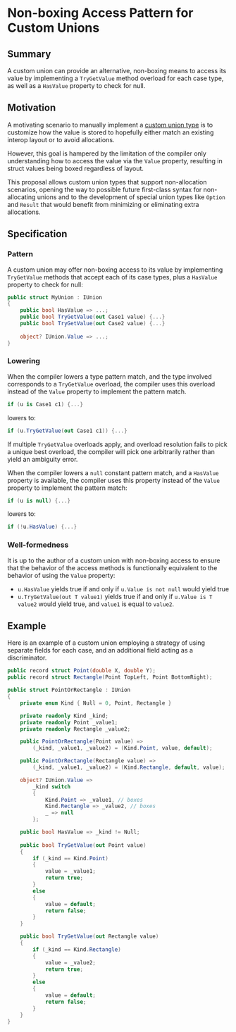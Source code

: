 # Non-boxing Access Pattern for Custom Unions

## Summary

A custom union can provide an alternative, non-boxing means to access its value by implementing a `TryGetValue` method overload for each case type, as well as a `HasValue` property to check for null.

## Motivation

A motivating scenario to manually implement a [custom union type](Custom%20Unions.md) is to customize how the value is stored to hopefully either match an existing interop layout or to avoid allocations.

However, this goal is hampered by the limitation of the compiler only understanding how to access the value via the `Value` property, resulting in struct values being boxed regardless of layout.

This proposal allows custom union types that support non-allocation scenarios, opening the way to possible future first-class syntax for non-allocating unions and to the development of special union types like `Option` and `Result` that would benefit from minimizing or eliminating extra allocations.

## Specification

### Pattern

A custom union may offer non-boxing access to its value by implementing `TryGetValue` methods that accept each of its case types, plus a `HasValue` property to check for null:

```csharp
public struct MyUnion : IUnion
{
    public bool HasValue => ...;
    public bool TryGetValue(out Case1 value) {...}
    public bool TryGetValue(out Case2 value) {...}
    
    object? IUnion.Value => ...;
}
```

### Lowering

When the compiler lowers a type pattern match, and the type involved corresponds to a `TryGetValue` overload, the compiler uses this overload instead of the `Value` property to implement the pattern match.

```csharp
if (u is Case1 c1) {...}
```

lowers to:

```csharp
if (u.TryGetValue(out Case1 c1)) {...}
```

If multiple `TryGetValue` overloads apply, and overload resolution fails to pick a unique best overload, the compiler will pick one arbitrarily rather than yield an ambiguity error.

When the compiler lowers a `null` constant pattern match, and a `HasValue` property is available, the compiler uses this property instead of the `Value` property to implement the pattern match:

```csharp
if (u is null) {...}
```

lowers to:

```csharp
if (!u.HasValue) {...}
```

### Well-formedness

It is up to the author of a custom union with non-boxing access to ensure that the behavior of the access methods is functionally equivalent to the behavior of using the `Value` property:

- `u.HasValue` yields true if and only if `u.Value is not null` would yield true
- `u.TryGetValue(out T value1)` yields true if and only if `u.Value is T value2` would yield true, and `value1` is equal to `value2`.

## Example

Here is an example of a custom union employing a strategy of using separate fields for each case, and an additional field acting as a discriminator.

```csharp
public record struct Point(double X, double Y);
public record struct Rectangle(Point TopLeft, Point BottomRight);

public struct PointOrRectangle : IUnion
{
    private enum Kind { Null = 0, Point, Rectangle }

    private readonly Kind _kind;
    private readonly Point _value1;
    private readonly Rectangle _value2;

    public PointOrRectangle(Point value) =>
        (_kind, _value1, _value2) = (Kind.Point, value, default);

    public PointOrRectangle(Rectangle value) =>
        (_kind, _value1, _value2) = (Kind.Rectangle, default, value);

    object? IUnion.Value => 
        _kind switch 
        {
            Kind.Point => _value1, // boxes
            Kind.Rectangle => _value2, // boxes
            _ => null
        };

    public bool HasValue => _kind != Null;
        
    public bool TryGetValue(out Point value)
    {
        if (_kind == Kind.Point)
        {
            value = _value1;
            return true;
        }
        else 
        {
            value = default;
            return false;
        }
    }

    public bool TryGetValue(out Rectangle value)
    {
        if (_kind == Kind.Rectangle)
        {
            value = _value2;
            return true;
        }
        else 
        {
            value = default;
            return false;
        }
    }
}
```